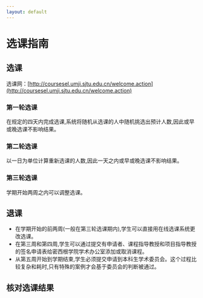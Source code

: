 ```yaml
---
layout: default
---
```


# 选课指南

## 选课
选课网：[http://coursesel.umji.sjtu.edu.cn/welcome.action](http://coursesel.umji.sjtu.edu.cn/welcome.action)

### 第一轮选课
在规定的四天内完成选课,系统将随机从选课的人中随机挑选出预计人数,因此或早或晚选课不影响结果。
### 第二轮选课
以一日为单位计算重新选课的人数,因此一天之内或早或晚选课不影响结果。
### 第三轮选课
学期开始两周之内可以调整选课。

## 退课
- 在学期开始的前两周(一般在第三轮选课期内),学生可以直接用在线选课系统更改选课。
- 在第三周和第四周,学生可以通过提交有申请者、课程指导教授和项目指导教授的签名申请表给密西根学院学术办公室添加或取消课程。
- 从第五周开始到学期结束,学生必须提交申请到本科生学术委员会。这个过程比较复杂和耗时,只有特殊的案例才会基于委员会的判断被通过。

## 核对选课结果

